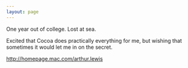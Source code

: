 ```yaml
---
layout: page
---
```



One year out of college. Lost at sea.

Excited that Cocoa does practically everything for me, but wishing that sometimes it would let me in on the secret.

http://homepage.mac.com/arthur.lewis
